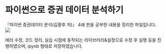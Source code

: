 # 파이썬으로 증권 데이터 분석하기

『파이썬 증권데이터 분석(김황후 저)』 4쇄 판을 공부한 내용을 정리한 파일입니다.
![](https://github.com/INVESTAR/StockAnalysisInPython)

에러 수정, 코드 정리, 실습 시점에 동작되는 라이브러리&설정으로 수정 후 실행 등을 진행하였으며, ipynb 형태로 저장하였습니다.

